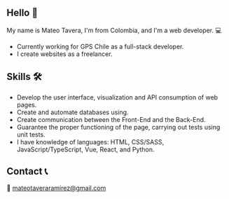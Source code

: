 ## Hello 👋

My name is Mateo Tavera, I'm from Colombia, and I'm a web developer. 💻
- Currently working for GPS Chile as a full-stack developer.
- I create websites as a freelancer.

## Skills 🛠️

- Develop the user interface, visualization and API consumption of web pages.
- Create and automate databases using.
- Create communication between the Front-End and the Back-End.
- Guarantee the proper functioning of the page, carrying out tests using unit tests.
- I have knowledge of languages: HTML, CSS/SASS, JavaScript/TypeScript, Vue, React, and Python.

## Contact 📞

📧 mateotaveraramirez@gmail.com

